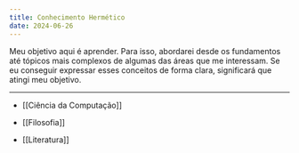 ```yaml
---
title: Conhecimento Hermético
date: 2024-06-26
---
```


Meu objetivo aqui é aprender. Para isso, abordarei desde os fundamentos até tópicos mais complexos de algumas das áreas que me interessam. Se eu conseguir expressar esses conceitos de forma clara, significará que atingi meu objetivo.

---

- [[Ciência da Computação]]

- [[Filosofia]]

- [[Literatura]]
